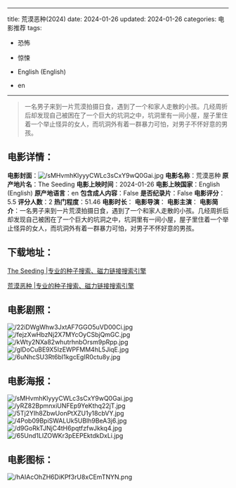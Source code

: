 
---
title: 荒漠恶种(2024)
date: 2024-01-26
updated: 2024-01-26
categories: 电影推荐
tags:
- 恐怖
- 惊悚

- English (English)
- en
---


> 一名男子来到一片荒漠拍摄日食，遇到了一个和家人走散的小孩。几经周折后却发现自己被困在了一个巨大的坑洞之中，坑洞里有一间小屋，屋子里住着一个举止怪异的女人，而坑洞外有着一群暴力可怕，对男子不怀好意的男孩。

## **电影详情**：

**电影封面**：<img src="https://image.tmdb.org/t/p/w200/sMHvmhKlyyyCWLc3sCxY9wQ0Gai.jpg" alt="/sMHvmhKlyyyCWLc3sCxY9wQ0Gai.jpg" title="/sMHvmhKlyyyCWLc3sCxY9wQ0Gai.jpg">
**电影名称**：荒漠恶种
**原产地片名**：The Seeding
**电影上映时间**：2024-01-26
**电影上映国家**：English (English)
**原产地语言**：en
**包含成人内容**：False
**是否纪录片**：False
**电影评分**：5.5
**评分人数**：2
**热门程度**：51.46
**电影时长**：
**电影导演**：
**电影主演**：
**电影简介**：一名男子来到一片荒漠拍摄日食，遇到了一个和家人走散的小孩。几经周折后却发现自己被困在了一个巨大的坑洞之中，坑洞里有一间小屋，屋子里住着一个举止怪异的女人，而坑洞外有着一群暴力可怕，对男子不怀好意的男孩。

## **下载地址**：
[The Seeding |专业的种子搜索、磁力链接搜索引擎](https://movie.amd794.com:2083/?search=The%20Seeding&ordering=&mode=match_phrase&page_size=10&page=1)

[荒漠恶种 |专业的种子搜索、磁力链接搜索引擎](https://movie.amd794.com:2083/?search=%E8%8D%92%E6%BC%A0%E6%81%B6%E7%A7%8D&ordering=&mode=match_phrase&page_size=10&page=1)
 

## **电影剧照**：
<img src="https://image.tmdb.org/t/p/original/22iDWgWhw3JxtAF7GGO5uVD00Ci.jpg" alt="/22iDWgWhw3JxtAF7GGO5uVD00Ci.jpg" title="/22iDWgWhw3JxtAF7GGO5uVD00Ci.jpg"><img src="https://image.tmdb.org/t/p/original/fejzXwHbzNj2X7MYcOyCSbjQmGC.jpg" alt="/fejzXwHbzNj2X7MYcOyCSbjQmGC.jpg" title="/fejzXwHbzNj2X7MYcOyCSbjQmGC.jpg"><img src="https://image.tmdb.org/t/p/original/kWty2NXa82whutrhnbOrsm9pRpp.jpg" alt="/kWty2NXa82whutrhnbOrsm9pRpp.jpg" title="/kWty2NXa82whutrhnbOrsm9pRpp.jpg"><img src="https://image.tmdb.org/t/p/original/glDoCuBE9X5IzEWPFMM4hL5JiqE.jpg" alt="/glDoCuBE9X5IzEWPFMM4hL5JiqE.jpg" title="/glDoCuBE9X5IzEWPFMM4hL5JiqE.jpg"><img src="https://image.tmdb.org/t/p/original/6uNhcSU3Rt6bI1kgcEgIR0ctu8y.jpg" alt="/6uNhcSU3Rt6bI1kgcEgIR0ctu8y.jpg" title="/6uNhcSU3Rt6bI1kgcEgIR0ctu8y.jpg">

## **电影海报**：
<img src="https://image.tmdb.org/t/p/original/sMHvmhKlyyyCWLc3sCxY9wQ0Gai.jpg" alt="/sMHvmhKlyyyCWLc3sCxY9wQ0Gai.jpg" title="/sMHvmhKlyyyCWLc3sCxY9wQ0Gai.jpg"><img src="https://image.tmdb.org/t/p/original/yRZ82BpmnxiUNFEp9YeKthq22jT.jpg" alt="/yRZ82BpmnxiUNFEp9YeKthq22jT.jpg" title="/yRZ82BpmnxiUNFEp9YeKthq22jT.jpg"><img src="https://image.tmdb.org/t/p/original/5Tj2YIh8ZbwUonPtXZU1y18cbVY.jpg" alt="/5Tj2YIh8ZbwUonPtXZU1y18cbVY.jpg" title="/5Tj2YIh8ZbwUonPtXZU1y18cbVY.jpg"><img src="https://image.tmdb.org/t/p/original/4Pob09BpiSWALUk5UBlh9BeA3j6.jpg" alt="/4Pob09BpiSWALUk5UBlh9BeA3j6.jpg" title="/4Pob09BpiSWALUk5UBlh9BeA3j6.jpg"><img src="https://image.tmdb.org/t/p/original/d9GoRkTJNjC4tH6pqtfzfwJkkq4.jpg" alt="/d9GoRkTJNjC4tH6pqtfzfwJkkq4.jpg" title="/d9GoRkTJNjC4tH6pqtfzfwJkkq4.jpg"><img src="https://image.tmdb.org/t/p/original/65Und1LIZOWKr3pEEPEktdkDxLi.jpg" alt="/65Und1LIZOWKr3pEEPEktdkDxLi.jpg" title="/65Und1LIZOWKr3pEEPEktdkDxLi.jpg">

## **电影图标**：
<img src="https://image.tmdb.org/t/p/original/hAIAcOhZH6DiKPf3rU8xCEmTNYN.png" alt="/hAIAcOhZH6DiKPf3rU8xCEmTNYN.png" title="/hAIAcOhZH6DiKPf3rU8xCEmTNYN.png">
